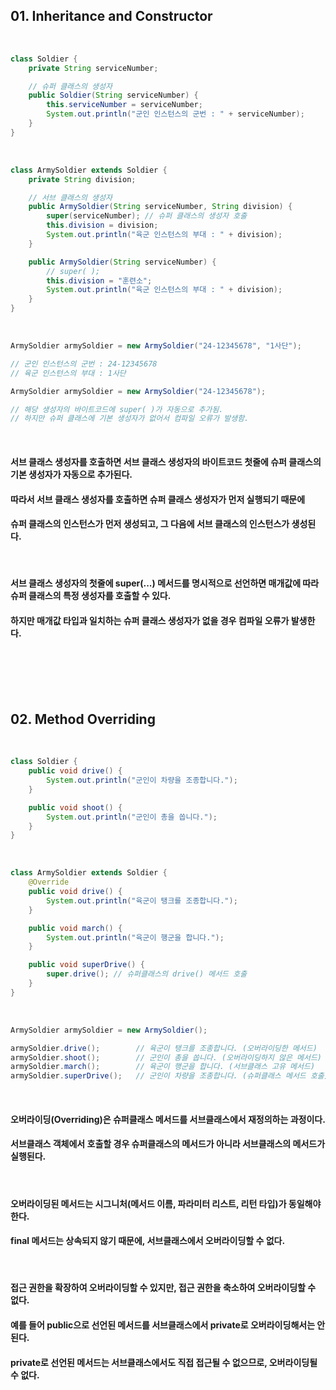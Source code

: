 ## 01. Inheritance and Constructor

<br>   

```java
class Soldier {
    private String serviceNumber;

    // 슈퍼 클래스의 생성자
    public Soldier(String serviceNumber) {
        this.serviceNumber = serviceNumber;
        System.out.println("군인 인스턴스의 군번 : " + serviceNumber);
    }
}
```

<br>   

```java
class ArmySoldier extends Soldier {
    private String division;

    // 서브 클래스의 생성자
    public ArmySoldier(String serviceNumber, String division) {
        super(serviceNumber); // 슈퍼 클래스의 생성자 호출
        this.division = division;
        System.out.println("육군 인스턴스의 부대 : " + division);
    }

    public ArmySoldier(String serviceNumber) {
        // super( );
        this.division = "훈련소";
        System.out.println("육군 인스턴스의 부대 : " + division);
    }
}
```

<br>   

```java
ArmySoldier armySoldier = new ArmySoldier("24-12345678", "1사단");

// 군인 인스턴스의 군번 : 24-12345678
// 육군 인스턴스의 부대 : 1사단

ArmySoldier armySoldier = new ArmySoldier("24-12345678");

// 해당 생성자의 바이트코드에 super( )가 자동으로 추가됨.
// 하지만 슈퍼 클래스에 기본 생성자가 없어서 컴파일 오류가 발생함.
```

<br>   

#### 서브 클래스 생성자를 호출하면 서브 클래스 생성자의 바이트코드 첫줄에 슈퍼 클래스의 기본 생성자가 자동으로 추가된다. 
#### 따라서 서브 클래스 생성자를 호출하면 슈퍼 클래스 생성자가 먼저 실행되기 때문에  
#### 슈퍼 클래스의 인스턴스가 먼저 생성되고, 그 다음에 서브 클래스의 인스턴스가 생성된다.

<br>   

#### 서브 클래스 생성자의 첫줄에 super(...) 메서드를 명시적으로 선언하면 매개값에 따라 슈퍼 클래스의 특정 생성자를 호출할 수 있다.
#### 하지만 매개값 타입과 일치하는 슈퍼 클래스 생성자가 없을 경우 컴파일 오류가 발생한다.

<br>   
<br>   
<br>   
<br>   

## 02. Method Overriding

<br>   

```java
class Soldier {
    public void drive() {
        System.out.println("군인이 차량을 조종합니다.");
    }

    public void shoot() {
        System.out.println("군인이 총을 쏩니다.");
    }
}
```

<br>

```java
class ArmySoldier extends Soldier {
    @Override
    public void drive() {
        System.out.println("육군이 탱크를 조종합니다.");
    }

    public void march() {
        System.out.println("육군이 행군을 합니다.");
    }

    public void superDrive() {
        super.drive(); // 슈퍼클래스의 drive() 메서드 호출
    }
}
```

<br>   

```java
ArmySoldier armySoldier = new ArmySoldier();

armySoldier.drive();        // 육군이 탱크를 조종합니다. (오버라이딩한 메서드)
armySoldier.shoot();        // 군인이 총을 쏩니다. (오버라이딩하지 않은 메서드)
armySoldier.march();        // 육군이 행군을 합니다. (서브클래스 고유 메서드)
armySoldier.superDrive();   // 군인이 차량을 조종합니다. (슈퍼클래스 메서드 호출)
```

<br>   

#### 오버라이딩(Overriding)은 슈퍼클래스 메서드를 서브클래스에서 재정의하는 과정이다. 
#### 서브클래스 객체에서 호출할 경우 슈퍼클래스의 메서드가 아니라 서브클래스의 메서드가 실행된다.

<br>   

#### 오버라이딩된 메서드는 시그니처(메서드 이름, 파라미터 리스트, 리턴 타입)가 동일해야 한다. 
#### final 메서드는 상속되지 않기 때문에, 서브클래스에서 오버라이딩할 수 없다.

<br>   

#### 접근 권한을 확장하여 오버라이딩할 수 있지만, 접근 권한을 축소하여 오버라이딩할 수 없다.
#### 예를 들어 public으로 선언된 메서드를 서브클래스에서 private로 오버라이딩해서는 안 된다.
#### private로 선언된 메서드는 서브클래스에서도 직접 접근될 수 없으므로, 오버라이딩될 수 없다.
